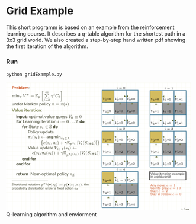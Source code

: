 # Grid Example
This short programm is based on an example from the reinforcement learning course. It describes a q-table algorithm for the shortest path in a 3x3 grid world. We also created a step-by-step hand written pdf showing the first iteration of the algorithm. 

### Run
```bash
python gridExample.py
```

<div>
    <img src="assests/qLearning.png" alt="Q-Learning" width="500">
</div>
Q-learning algorithm and enviorment